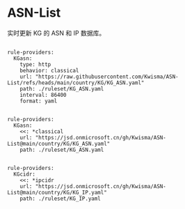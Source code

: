 
# ASN-List

实时更新 KG 的 ASN 和 IP 数据库。

<pre><code class="language-javascript">
rule-providers:
  KGasn:
    type: http
    behavior: classical
    url: "https://raw.githubusercontent.com/Kwisma/ASN-List/refs/heads/main/country/KG/KG_ASN.yaml"
    path: ./ruleset/KG_ASN.yaml
    interval: 86400
    format: yaml
</code></pre>

<pre><code class="language-javascript">
rule-providers:
  KGasn:
    <<: *classical
    url: "https://jsd.onmicrosoft.cn/gh/Kwisma/ASN-List@main/country/KG/KG_ASN.yaml"
    path: ./ruleset/KG_ASN.yaml
</code></pre>

<pre><code class="language-javascript">
rule-providers:
  KGcidr:
    <<: *ipcidr
    url: "https://jsd.onmicrosoft.cn/gh/Kwisma/ASN-List@main/country/KG/KG_IP.yaml"
    path: ./ruleset/KG_IP.yaml
</code></pre>